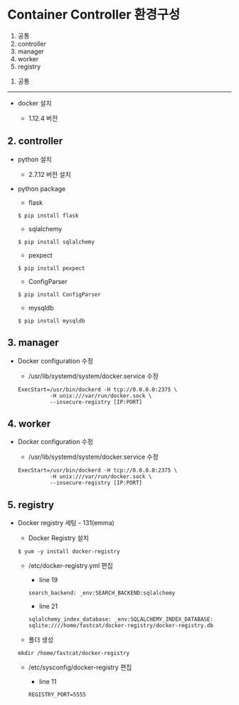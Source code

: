 # Container Controller 환경구성

1. 공통
2. controller
3. manager
4. worker
5. registry


<span></span>
1. 공통
-------------

- docker 설치

	- 1.12.4 버전


<span></span>
2. controller
-------------

- python 설치

	- 2.7.12 버전 설치

- python package

    -  flask
    ```
    $ pip install flask
    ```

    -  sqlalchemy
    ```
    $ pip install sqlalchemy
    ```

    -  pexpect
    ```
    $ pip install pexpect
    ```

    -  ConfigParser
    ```
    $ pip install ConfigParser
    ```

    -  mysqldb
    ```
    $ pip install mysqldb
    ```

<span></span>
3. manager
-------------

- Docker configuration 수정

	* /usr/lib/systemd/system/docker.service 수정
	```
	ExecStart=/usr/bin/dockerd -H tcp://0.0.0.0:2375 \
              -H unix:///var/run/docker.sock \
              --insecure-registry [IP:PORT]
	```

<span></span>
4. worker
-------------

- Docker configuration 수정

	* /usr/lib/systemd/system/docker.service 수정
	```
	ExecStart=/usr/bin/dockerd -H tcp://0.0.0.0:2375 \
              -H unix:///var/run/docker.sock \
              --insecure-registry [IP:PORT]
	```

<span></span>
5. registry
-------------

- Docker registry 세팅 - 131(emma)

    - Docker Registry 설치
    ```
    $ yum -y install docker-registry
    ```

    - /etc/docker-registry.yml 편집

    	* line 19
        ```
        search_backend: _env:SEARCH_BACKEND:sqlalchemy
        ```

    	* line 21
		```
    	sqlalchemy_index_database: _env:SQLALCHEMY_INDEX_DATABASE:
    	sqlite:////home/fastcat/docker-registry/docker-registry.db
        ```

    - 폴더 생성
    ```
    mkdir /home/fastcat/docker-registry
	```

    - /etc/sysconfig/docker-registry 편집

    	* line 11
        ```
        REGISTRY_PORT=5555
        ```